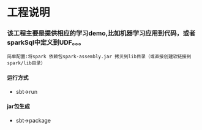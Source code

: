# 工程说明
### 该工程主要是提供相应的学习demo,比如机器学习应用到代码，或者sparkSql中定义到UDF。。。
    简单配置:将spark 依赖包spark-assembly.jar 拷贝到lib目录（或直接创建软链接到spark/lib目录）
#### 运行方式
 * sbt->run
#### jar包生成
 * sbt->package